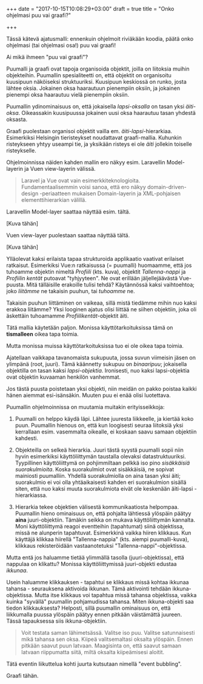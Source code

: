 +++
date = "2017-10-15T10:08:29+03:00"
draft = true
title = "Onko ohjelmasi puu vai graafi?"

+++

Tässä kätevä ajatusmalli: ennenkuin ohjelmoit riviäkään koodia, päätä onko ohjelmasi (tai ohjelmasi osa!) puu vai graafi!

Ai mikä ihmeen "puu vai graafi"?

Puumalli ja graafi ovat tapoja organisoida objektit, joilla on liitoksia muihin objekteihin. Puumallin spesialiteetti on, että objektit on organisoitu kuusipuun näköiseksi struktuuriksi. Kuusipuun keskiossä on runko, josta lähtee oksia. Jokainen oksa haarautuun pienempiin oksiin, ja jokainen pienempi oksa haarautuu vielä pienempiin oksiin. 

Puumallin ydinominaisuus on, että jokaisella *lapsi-oksalla* on tasan yksi *äiti-oksa*. Oikeassakin kuusipuussa jokainen uusi oksa haarautuu tasan yhdestä oksasta. 

Graafi puolestaan organisoi objektit vailla em. *äiti-lapsi*-hierarkiaa. Esimerkiksi Helsingin tieristeykset noudattavat graafi-mallia. Kuhunkin risteykseen yhtyy useampi tie, ja yksikään risteys ei ole *äiti* jollekin toiselle risteykselle.

Ohjelmoinnissa näiden kahden mallin ero näkyy esim. Laravellin Model-layerin ja Vuen view-layerin välissä.

> Laravel ja Vue ovat vain esimerkkiteknologioita. Fundamentaalisemmin voisi sanoa, että ero näkyy domain-driven-design -periaatteen mukaisen Domain-layerin ja XML-pohjaisen elementtihierarkian välillä.

Laravellin Model-layer saattaa näyttää esim. tältä.

[Kuva tähän]

Vuen view-layer puolestaan saattaa näyttää tältä.

[Kuva tähän]

Ylläolevat kaksi erilaista tapaa strukturoida applikaatio vaativat erilaiset ratkaisut. Esimerkiksi Vue:n ratkaisussa (= puumalli) huomaamme, että jos tuhoamme objektin nimeltä *Profiili* (kts. kuva), objektit *Tallenna-nappi* ja *Profiilin kentät* putoavat "tyhjyyteen". Ne ovat erillään jäljellejäävästä Vue-puusta. Mitä tälläisille erakoille tulisi tehdä? Käytännössä kaksi vaihtoehtoa; joko *liitämme* ne takaisin puuhun, tai *tuhoamme* ne.

Takaisin puuhun liittäminen on vaikeaa, sillä mistä tiedämme mihin nuo kaksi erakkoa liitämme? Yksi looginen ajatus olisi liittää ne siihen objektiin, joka oli äskettäin tuhoamamme *Profiilikentät*-objektit äiti.

Tätä mallia käytetään paljon. Monissa käyttötarkoituksissa tämä on **tismalleen** oikea tapa toimia. 

Mutta monissa muissa käyttötarkoituksissa tuo ei ole oikea tapa toimia.

Ajatellaan vaikkapa tavanomaista sukupuuta, jossa suvun viimeisin jäsen on ylimpänä (root, juuri). Tämä käännetty sukupuu on *binaaripuu*; jokaisella objektilla on tasan kaksi *lapsi-objektia*. Ironisesti, nuo kaksi lapsi-objektia ovat objektin kuvaaman henkilön vanhemmat.

Jos tästä puusta poistetaan yksi objekti, niin meidän on pakko poistaa kaikki hänen aiemmat esi-isänsäkin. Muuten puu ei enää olisi luotettava.

Puumallin ohjelmoinnissa on muutamia muitakin erityisseikkoja:

1. Puumalli on helppo käydä läpi. Lähtee juuresta liikkeelle, ja kiertää koko puun. Puumallin hienous on, että kun loogisesti seuraa liitoksiä yksi kerrallaan esim. vasemmalta oikealle, ei koskaan saavu samaan objektiin kahdesti.

2. Objekteilla on selkeä hierarkia. Juuri tästä syystä puumalli sopii niin hyvin esimerkiksi käyttöliittymän taustalla olevaksi datastruktuuriksi. Tyypillinen käyttöliittymä on pohjimmiltaan pelkkä iso pino *sisäkkäisiä suorakulmioita*. Koska suorakulmiot ovat sisäkkäisiä, ne sopivat mainiosti puumalliin. Yhdellä suorakulmiolla on aina tasan yksi äiti; suorakulmio ei voi olla yhtäaikaisesti kahden eri suorakulmion sisällä siten, että nuo kaksi muuta suorakulmiota eivät ole keskenään äiti-lapsi -hierarkiassa.

3. Hierarkia tekee objektien välisestä kommunikaatiosta helpompaa. Puumallin hieno ominaisuus on, että pohjalta lähtiessä ylöspäin päätyy **aina** juuri-objektiin. Tämäkin seikka on mukava käyttöliittymän kannalta. Moni käyttöliittymä reagoi eventteihin (tapahtumat) siinä objektissa, missä ne alunperin tapahtuvat. Esimerkkinä vaikka hiiren klikkaus. Kun käyttäjä klikkaa hiirellä "Tallenna-nappia" (kts. aiempi puumalli-kuva), klikkaus rekisteröidään vastaanotetuksi "Tallenna-nappi"-objektissa. 

Mutta entä jos haluamme tietää ylimmällä tasolla (juuri-objektissa), että nappulaa on klikattu? Monissa käyttöliittymissä juuri-objekti edustaa *ikkunaa*. 

Usein haluamme klikkauksen - tapahtui se klikkaus missä kohtaa ikkunaa tahansa - seurauksena aktivoida ikkunan. Tämä aktivointi tehdään ikkuna-objektissa. Mutta itse klikkaus voi tapahtua missä tahansa objektissa, vaikka kuinka "syvällä" puumallin pohjamudissa tahansa. Miten ikkuna-objekti saa tiedon klikkauksesta? Helposti, sillä puumallin ominaisuus on, että liikkumalla puussa ylöspäin päätyy ennen pitkään väistämättä juureen. Tässä tapauksessa siis ikkuna-objektiin. 

> Voit testata saman lähimetsässä. Valitse iso puu. Valitse satunnaisesti mikä tahansa sen oksa. Kiipeä valitsemaltasi oksalta ylöspäin. Ennen pitkään saavut puun latvaan. Maagisinta on, että saavut samaan latvaan riippumatta siitä, miltä oksalta kiipeämisesi aloitit.

Tätä eventin liikuttelua kohti juurta kutsutaan nimellä "event bubbling".

Graafi tähän. 

